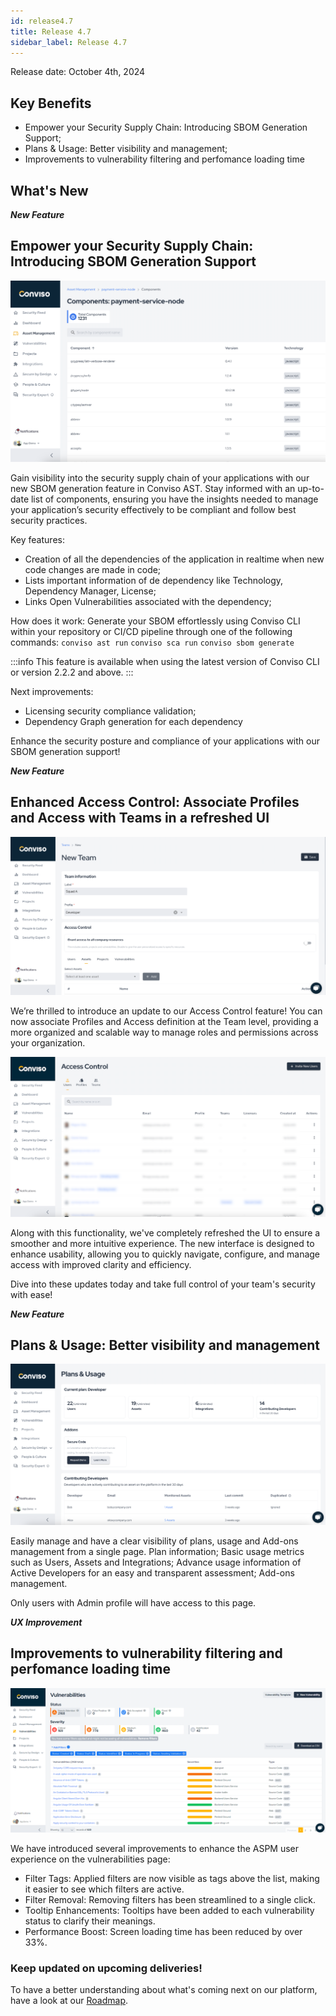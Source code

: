 ```yaml
---
id: release4.7
title: Release 4.7
sidebar_label: Release 4.7
---
```


Release date: October 4th, 2024

## Key Benefits

*   Empower your Security Supply Chain: Introducing SBOM Generation Support;
*   Plans & Usage: Better visibility and management;
*   Improvements to vulnerability filtering and perfomance loading time


## What's New

**_New Feature_**

## Empower your Security Supply Chain: Introducing SBOM Generation Support

<div style={{textAlign:'center'}}>

![img](../../static/img/release48-sbom.png)

</div>

Gain visibility into the security supply chain of your applications with our new SBOM generation feature in Conviso AST. Stay informed with an up-to-date list of components, ensuring you have the insights needed to manage your application’s security effectively to be compliant and follow best security practices.

Key features:
- Creation of all the dependencies of the application in realtime when new code changes are made in code;
- Lists important information of de dependency like Technology, Dependency Manager, License;
- Links Open Vulnerabilities associated with the dependency;

How does it work: Generate your SBOM effortlessly using Conviso CLI within your repository or CI/CD pipeline through one of the following commands:
`conviso ast run`
`conviso sca run`
`conviso sbom generate`

:::info
This feature is available when using the latest version of Conviso CLI or version 2.2.2 and above.
:::

Next improvements:
- Licensing security compliance validation;
- Dependency Graph generation for each dependency

Enhance the security posture and compliance of your applications with our SBOM generation support!

**_New Feature_**

## Enhanced Access Control: Associate Profiles and Access with Teams in a refreshed UI

<div style={{textAlign:'center'}}>

![img](../../static/img/release48-access-control-teams.png)

</div>

We’re thrilled to introduce an update to our Access Control feature! You can now associate Profiles and Access definition at the Team level, providing a more organized and scalable way to manage roles and permissions across your organization.

<div style={{textAlign:'center'}}>

![img](../../static/img/release48-access-control-ui.png)

</div>

Along with this functionality, we've completely refreshed the UI to ensure a smoother and more intuitive experience. The new interface is designed to enhance usability, allowing you to quickly navigate, configure, and manage access with improved clarity and efficiency. 

Dive into these updates today and take full control of your team's security with ease!



**_New Feature_**

## Plans & Usage: Better visibility and management

<div style={{textAlign:'center'}}>

![img](../../static/img/release48-plans-usage.png)

</div>

Easily manage and have a clear visibility of plans, usage and Add-ons management from a single page.
Plan information;
Basic usage metrics such as Users, Assets and Integrations;
Advance usage information of Active Developers for an easy and transparent assessment;
Add-ons management.

Only users with Admin profile will have access to this page.


**_UX Improvement_**

## Improvements to vulnerability filtering and perfomance loading time

<div style={{textAlign:'center'}}>

![img](../../static/img/release48-vulns-ux.png)

</div>

We have introduced several improvements to enhance the ASPM user experience on the vulnerabilities page:
- Filter Tags: Applied filters are now visible as tags above the list, making it easier to see which filters are active.
- Filter Removal: Removing filters has been streamlined to a single click.
- Tooltip Enhancements: Tooltips have been added to each vulnerability status to clarify their meanings.
- Performance Boost: Screen loading time has been reduced by over 33%.


### Keep updated on upcoming deliveries!

To have a better understanding about what's coming next on our platform, have a look at our [Roadmap](https://sharing.clickup.com/3016679/b/h/2w1z7-101803/0f4cd1b4e98d956).